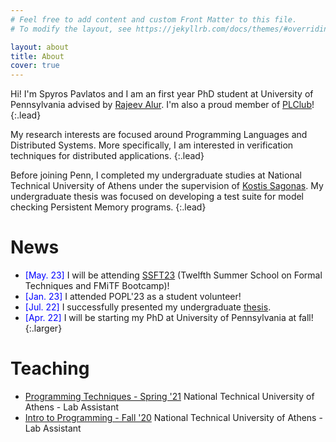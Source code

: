 ```yaml
---
# Feel free to add content and custom Front Matter to this file.
# To modify the layout, see https://jekyllrb.com/docs/themes/#overriding-theme-defaults

layout: about
title: About
cover: true
---
```


Hi! I'm Spyros Pavlatos and I am an first year PhD student at University of Pennsylvania advised by [Rajeev Alur](https://www.cis.upenn.edu/~alur/). I'm also a proud member of [PLClub](https://www.cis.upenn.edu/~plclub/)!
{:.lead}

My research interests are focused around Programming Languages and Distributed Systems. More specifically, I am interested in verification techniques for distributed applications.
{:.lead}

Before joining Penn, I completed my undergraduate studies at National Technical University of Athens under the supervision of [Kostis Sagonas](https://user.it.uu.se/~kostis/). My undergraduate thesis was focused on developing a test suite for model checking Persistent Memory programs.
{:.lead}

# News
- <span style="color:blue">[May. 23] </span> I will be attending [SSFT23](https://fm.csl.sri.com/SSFT23/) (Twelfth Summer School on Formal Techniques and FMiTF Bootcamp)!
- <span style="color:blue">[Jan. 23] </span> I attended POPL'23 as a student volunteer!
- <span style="color:blue">[Jul. 22] </span> I successfully presented my undergraduate [thesis](http://artemis.cslab.ece.ntua.gr:8080/jspui/bitstream/123456789/18415/1/thesis.pdf).
- <span style="color:blue">[Apr. 22] </span> I will be starting my PhD at University of Pennsylvania at fall!
{:.larger}

# Teaching

- [Programming Techniques - Spring '21](https://courses.softlab.ntua.gr/progtech/2021a/) National Technical University of Athens - Lab Assistant
- [Intro to Programming - Fall '20](https://courses.softlab.ntua.gr/progintro/2020b/) National Technical University of Athens - Lab Assistant 
